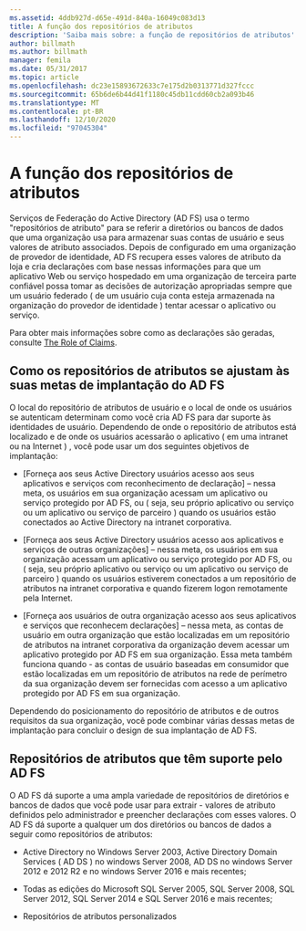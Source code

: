```yaml
---
ms.assetid: 4ddb927d-d65e-491d-840a-16049c083d13
title: A função dos repositórios de atributos
description: 'Saiba mais sobre: a função de repositórios de atributos'
author: billmath
ms.author: billmath
manager: femila
ms.date: 05/31/2017
ms.topic: article
ms.openlocfilehash: dc23e15893672633c7e175d2b0313771d327fccc
ms.sourcegitcommit: 65b6de6b44d41f1180c45db11cdd60cb2a093b46
ms.translationtype: MT
ms.contentlocale: pt-BR
ms.lasthandoff: 12/10/2020
ms.locfileid: "97045304"
---
```

# <a name="the-role-of-attribute-stores"></a>A função dos repositórios de atributos
Serviços de Federação do Active Directory (AD FS) usa o termo "repositórios de atributo" para se referir a diretórios ou bancos de dados que uma organização usa para armazenar suas contas de usuário e seus valores de atributo associados. Depois de configurado em uma organização de provedor de identidade, AD FS recupera esses valores de atributo da loja e cria declarações com base nessas informações para que um aplicativo Web ou serviço hospedado em uma organização de terceira parte confiável possa tomar as decisões de autorização apropriadas sempre que um usuário federado \( de um usuário cuja conta esteja armazenada na organização do provedor de identidade \) tentar acessar o aplicativo ou serviço.

Para obter mais informações sobre como as declarações são geradas, consulte [The Role of Claims](The-Role-of-Claims.md).

## <a name="how-attribute-stores-fit-in-with-your-ad-fs-deployment-goals"></a>Como os repositórios de atributos se ajustam às suas metas de implantação do AD FS
O local do repositório de atributos de usuário e o local de onde os usuários se autenticam determinam como você cria AD FS para dar suporte às identidades de usuário. Dependendo de onde o repositório de atributos está localizado e de onde os usuários acessarão o aplicativo \( em uma intranet ou na Internet \) , você pode usar um dos seguintes objetivos de implantação:

-   [Forneça aos seus Active Directory usuários acesso aos seus aplicativos e serviços com reconhecimento de declaração] – nessa meta, os usuários em sua organização acessam um aplicativo ou serviço protegido por AD FS, ou \( seja, seu próprio aplicativo ou serviço ou um aplicativo ou serviço de parceiro \) quando os usuários estão conectados ao Active Directory na intranet corporativa.

-   [Forneça aos seus Active Directory usuários acesso aos aplicativos e serviços de outras organizações] – nessa meta, os usuários em sua organização acessam um aplicativo ou serviço protegido por AD FS, ou \( seja, seu próprio aplicativo ou serviço ou um aplicativo ou serviço de parceiro \) quando os usuários estiverem conectados a um repositório de atributos na intranet corporativa e quando fizerem logon remotamente pela Internet.

-   [Forneça aos usuários de outra organização acesso aos seus aplicativos e serviços que reconhecem declarações] – nessa meta, as contas de usuário em outra organização que estão localizadas em um repositório de atributos na intranet corporativa da organização devem acessar um aplicativo protegido por AD FS em sua organização. Essa meta também funciona quando \- as contas de usuário baseadas em consumidor que estão localizadas em um repositório de atributos na rede de perímetro da sua organização devem ser fornecidas com acesso a um aplicativo protegido por AD FS em sua organização.

Dependendo do posicionamento do repositório de atributos e de outros requisitos da sua organização, você pode combinar várias dessas metas de implantação para concluir o design de sua implantação de AD FS.

## <a name="attribute-stores-that-are-supported-by-ad-fs"></a>Repositórios de atributos que têm suporte pelo AD FS
O AD FS dá suporte a uma ampla variedade de repositórios de diretórios e bancos de dados que você pode usar para extrair \- valores de atributo definidos pelo administrador e preencher declarações com esses valores. O AD FS dá suporte a qualquer um dos diretórios ou bancos de dados a seguir como repositórios de atributos:

-   Active Directory no Windows Server 2003, Active Directory Domain Services \( AD DS \) no windows Server 2008, AD DS no windows Server 2012 e 2012 R2 e no windows Server 2016 e mais recentes;

-   Todas as edições do Microsoft SQL Server 2005, SQL Server 2008, SQL Server 2012, SQL Server 2014 e SQL Server 2016 e mais recentes;

-   Repositórios de atributos personalizados
